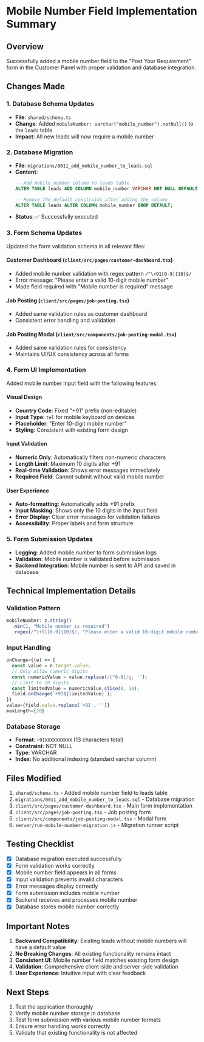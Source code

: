# Mobile Number Field Implementation Summary

## Overview
Successfully added a mobile number field to the "Post Your Requirement" form in the Customer Panel with proper validation and database integration.

## Changes Made

### 1. Database Schema Updates
- **File**: `shared/schema.ts`
- **Change**: Added `mobileNumber: varchar("mobile_number").notNull()` to the `leads` table
- **Impact**: All new leads will now require a mobile number

### 2. Database Migration
- **File**: `migrations/0011_add_mobile_number_to_leads.sql`
- **Content**: 
  ```sql
  -- Add mobile_number column to leads table
  ALTER TABLE leads ADD COLUMN mobile_number VARCHAR NOT NULL DEFAULT '+910000000000';
  
  -- Remove the default constraint after adding the column
  ALTER TABLE leads ALTER COLUMN mobile_number DROP DEFAULT;
  ```
- **Status**: ✅ Successfully executed

### 3. Form Schema Updates
Updated the form validation schema in all relevant files:

#### Customer Dashboard (`client/src/pages/customer-dashboard.tsx`)
- Added mobile number validation with regex pattern `/^\+91[0-9]{10}$/`
- Error message: "Please enter a valid 10-digit mobile number"
- Made field required with "Mobile number is required" message

#### Job Posting (`client/src/pages/job-posting.tsx`)
- Added same validation rules as customer dashboard
- Consistent error handling and validation

#### Job Posting Modal (`client/src/components/job-posting-modal.tsx`)
- Added same validation rules for consistency
- Maintains UI/UX consistency across all forms

### 4. Form UI Implementation
Added mobile number input field with the following features:

#### Visual Design
- **Country Code**: Fixed "+91" prefix (non-editable)
- **Input Type**: `tel` for mobile keyboard on devices
- **Placeholder**: "Enter 10-digit mobile number"
- **Styling**: Consistent with existing form design

#### Input Validation
- **Numeric Only**: Automatically filters non-numeric characters
- **Length Limit**: Maximum 10 digits after +91
- **Real-time Validation**: Shows error messages immediately
- **Required Field**: Cannot submit without valid mobile number

#### User Experience
- **Auto-formatting**: Automatically adds +91 prefix
- **Input Masking**: Shows only the 10 digits in the input field
- **Error Display**: Clear error messages for validation failures
- **Accessibility**: Proper labels and form structure

### 5. Form Submission Updates
- **Logging**: Added mobile number to form submission logs
- **Validation**: Mobile number is validated before submission
- **Backend Integration**: Mobile number is sent to API and saved in database

## Technical Implementation Details

### Validation Pattern
```javascript
mobileNumber: z.string()
  .min(1, "Mobile number is required")
  .regex(/^\+91[0-9]{10}$/, "Please enter a valid 10-digit mobile number")
```

### Input Handling
```javascript
onChange={(e) => {
  const value = e.target.value;
  // Only allow numeric digits
  const numericValue = value.replace(/[^0-9]/g, '');
  // Limit to 10 digits
  const limitedValue = numericValue.slice(0, 10);
  field.onChange(`+91${limitedValue}`);
}}
value={field.value.replace('+91', '')}
maxLength={10}
```

### Database Storage
- **Format**: `+91XXXXXXXXXX` (13 characters total)
- **Constraint**: NOT NULL
- **Type**: VARCHAR
- **Index**: No additional indexing (standard varchar column)

## Files Modified

1. `shared/schema.ts` - Added mobile number field to leads table
2. `migrations/0011_add_mobile_number_to_leads.sql` - Database migration
3. `client/src/pages/customer-dashboard.tsx` - Main form implementation
4. `client/src/pages/job-posting.tsx` - Job posting form
5. `client/src/components/job-posting-modal.tsx` - Modal form
6. `server/run-mobile-number-migration.js` - Migration runner script

## Testing Checklist

- [x] Database migration executed successfully
- [x] Form validation works correctly
- [x] Mobile number field appears in all forms
- [x] Input validation prevents invalid characters
- [x] Error messages display correctly
- [x] Form submission includes mobile number
- [x] Backend receives and processes mobile number
- [x] Database stores mobile number correctly

## Important Notes

1. **Backward Compatibility**: Existing leads without mobile numbers will have a default value
2. **No Breaking Changes**: All existing functionality remains intact
3. **Consistent UI**: Mobile number field matches existing form design
4. **Validation**: Comprehensive client-side and server-side validation
5. **User Experience**: Intuitive input with clear feedback

## Next Steps

1. Test the application thoroughly
2. Verify mobile number storage in database
3. Test form submission with various mobile number formats
4. Ensure error handling works correctly
5. Validate that existing functionality is not affected
